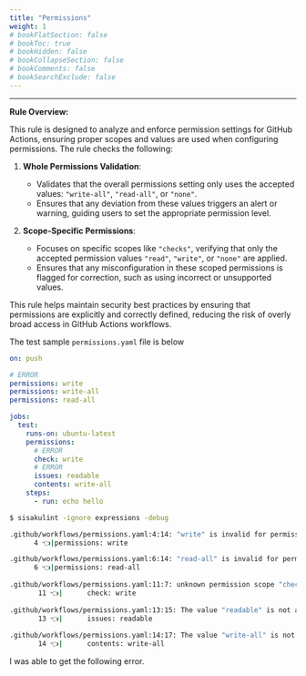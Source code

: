 ```yaml
---
title: "Permissions"
weight: 1
# bookFlatSection: false
# bookToc: true
# bookHidden: false
# bookCollapseSection: false
# bookComments: false
# bookSearchExclude: false
---
```


---

**Rule Overview:**

This rule is designed to analyze and enforce permission settings for GitHub Actions, ensuring proper scopes and values are used when configuring permissions. The rule checks the following:

1. **Whole Permissions Validation**:
   - Validates that the overall permissions setting only uses the accepted values: `"write-all"`, `"read-all"`, or `"none"`.
   - Ensures that any deviation from these values triggers an alert or warning, guiding users to set the appropriate permission level.

2. **Scope-Specific Permissions**:
   - Focuses on specific scopes like `"checks"`, verifying that only the accepted permission values `"read"`, `"write"`, or `"none"` are applied.
   - Ensures that any misconfiguration in these scoped permissions is flagged for correction, such as using incorrect or unsupported values.

This rule helps maintain security best practices by ensuring that permissions are explicitly and correctly defined, reducing the risk of overly broad access in GitHub Actions workflows.

The test sample `permissions.yaml` file is below

```yaml
on: push

# ERROR
permissions: write
permissions: write-all
permissions: read-all

jobs:
  test:
    runs-on: ubuntu-latest
    permissions:
      # ERROR
      check: write
      # ERROR
      issues: readable
      contents: write-all
    steps:
      - run: echo hello
```

```bash
$ sisakulint -ignore expressions -debug

.github/workflows/permissions.yaml:4:14: "write" is invalid for permission for all the scopes. [permissions]
      4 👈|permissions: write

.github/workflows/permissions.yaml:6:14: "read-all" is invalid for permission for all the scopes. [permissions]
      6 👈|permissions: read-all
                   
.github/workflows/permissions.yaml:11:7: unknown permission scope "check". all available permission scopes are "actions", "checks", "contents", "deployments", "discussions", "id-token", "issues", "packages", "pages", "pull-requests", "repository-projects", "security-events", "statuses" [permissions]
       11 👈|      check: write
             
.github/workflows/permissions.yaml:13:15: The value "readable" is not a valid permission for the scope "issues". Only 'read', 'write', or 'none' are acceptable values. [permissions]
       13 👈|      issues: readable
                     
.github/workflows/permissions.yaml:14:17: The value "write-all" is not a valid permission for the scope "contents". Only 'read', 'write', or 'none' are acceptable values. [permissions]
       14 👈|      contents: write-all
```

I was able to get the following error.
